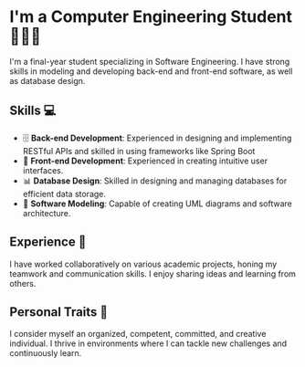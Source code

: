 # I'm a Computer Engineering Student 👨🏻‍💻​

I'm a final-year student specializing in Software Engineering. I have strong skills in modeling and developing back-end and front-end software, as well as database design.

## Skills 💻

- 🗄️ **Back-end Development**: Experienced in designing and implementing RESTful APIs and skilled in using frameworks like Spring Boot
- 🎨 **Front-end Development**: Experienced in creating intuitive user interfaces.
- 📊 **Database Design**: Skilled in designing and managing databases for efficient data storage.
- 📐 **Software Modeling**: Capable of creating UML diagrams and software architecture.

## Experience 🤝

I have worked collaboratively on various academic projects, honing my teamwork and communication skills. I enjoy sharing ideas and learning from others.

## Personal Traits 🌟

I consider myself an organized, competent, committed, and creative individual. I thrive in environments where I can tackle new challenges and continuously learn.
